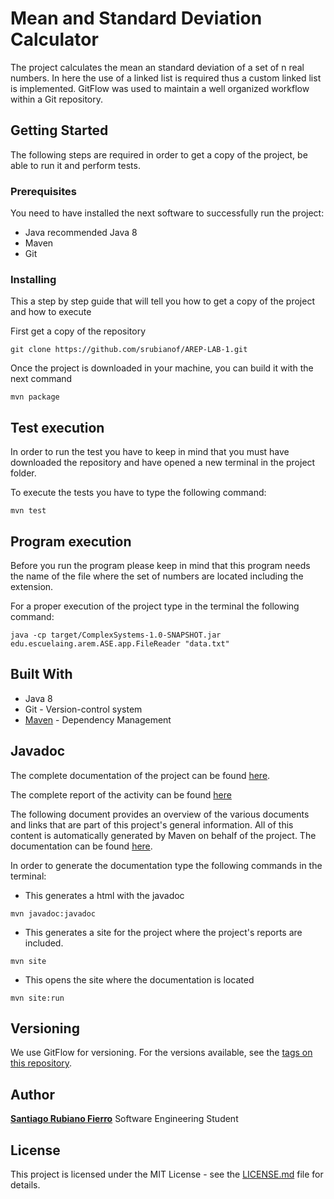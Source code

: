 # Mean and Standard Deviation Calculator
The project calculates the mean an standard deviation of a set of n real numbers.
In here the use of a linked list is required thus a custom linked list is implemented.
GitFlow was used to maintain a well organized workflow within a Git repository. 

## Getting Started
The following steps are required in order to get a copy of the project, be able to run it and perform tests.
### Prerequisites
You need to have installed the next software to successfully run the project:

* Java recommended Java 8
* Maven
* Git
### Installing
This a step by step guide that will tell you how to get a copy of the project and how to execute
        
First get a copy of the repository
```
git clone https://github.com/srubianof/AREP-LAB-1.git
```
Once the project is downloaded in your machine, you can build it with the next command
```
mvn package
```

## Test execution
 In order to run the test you have to keep in mind that you must have downloaded the repository and have opened a new terminal in the project folder.
 
 To execute the tests you have to type the following command:
 
 ```
mvn test
```
## Program execution
Before you run the program please keep in mind that this program needs the name of the file where the set of numbers are located including the extension.

For a proper execution of the project type in the terminal the following command:

```
java -cp target/ComplexSystems-1.0-SNAPSHOT.jar edu.escuelaing.arem.ASE.app.FileReader "data.txt"
```

## Built With
* Java 8
* Git - Version-control system
* [Maven](https://maven.apache.org) - Dependency Management
## Javadoc

The complete documentation of the project can be found [here](https://srubianof.github.io/ComplexSystems.github.io/).

The complete report of the activity can be found [here](https://github.com/srubianof/AREP-LAB-1/blob/master/Lab_Report_T.pdf)

The following document provides an overview of the various documents and links that are part of this project's general information. All of this content is automatically generated by Maven on behalf of the project. The documentation can be found [here](https://srubianof.github.io/ComplexSystemsMvn.github.io/).

In order to generate the documentation type the following commands in the terminal:
* This generates a html with the javadoc
```
mvn javadoc:javadoc
```
* This generates a site for the project where the project's reports are included.
```
mvn site
```
* This opens the site where the documentation is located
```
mvn site:run
```


## Versioning

We use GitFlow for versioning. For the versions available, see the [tags on this repository](https://github.com/srubianof/AREP-LAB-1/releases).

## Author

[**Santiago Rubiano Fierro**](https://github.com/srubianof) Software Engineering Student

## License

 This project is licensed under the MIT License - see the [LICENSE.md](https://github.com/srubianof/AREP-LAB-1/blob/master/LICENSE) file for details.